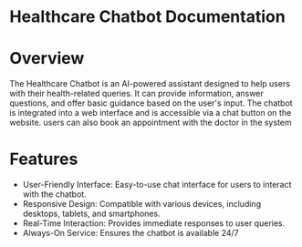 # Healthcare Chatbot Documentation
# Overview
The Healthcare Chatbot is an AI-powered assistant designed to help users with their health-related queries. It can provide information, answer questions, and offer basic guidance based on the user's input. The chatbot is integrated into a web interface and is accessible via a chat button on the website. users can also book an appointment with the doctor in the system

# Features
- User-Friendly Interface: Easy-to-use chat interface for users to interact with the chatbot.
- Responsive Design: Compatible with various devices, including desktops, tablets, and smartphones.
- Real-Time Interaction: Provides immediate responses to user queries.
- Always-On Service: Ensures the chatbot is available 24/7